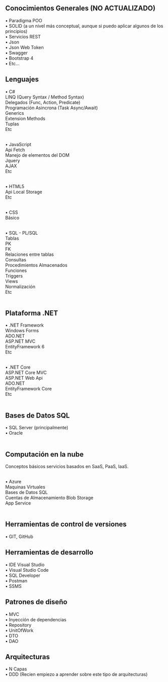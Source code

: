 <h2>Conocimientos Generales (NO ACTUALIZADO)</h2>
• Paradigma POO <br>
• SOLID (a un nivel más conceptual, aunque si puedo aplicar algunos de los principios) <br>
• Servicios REST <br>
• Json <br>
• Json Web Token <br>
• Swagger <br>
• Bootstrap 4 <br>
• Etc... <br>

<h2>Lenguajes</h2>
• C# <br>
LINQ (Query Syntax / Method Syntax) <br>
Delegados (Func, Action, Predicate) <br>
Programación Asincrona (Task Async/Await) <br>
Generics <br>
Extension Methods <br>
Tuplas <br>
Etc <br><br>
	
• JavaScript <br>
Api Fetch <br>
Manejo de elementos del DOM <br>
Jquery <br>
AJAX <br>
Etc <br><br>
	
• HTML5 <br>
Api Local Storage <br>
Etc <br><br>

• CSS <br>
Básico <br><br>

• SQL - PL/SQL <br>
Tablas <br>
PK <br>
FK <br>
Relaciones entre tablas <br>
Consultas <br>
Procedimientos Almacenados <br>
Funciones <br>
Triggers <br>
Views <br>
Normalización <br>
Etc <br><br>

<h2> Plataforma .NET </h2>
• .NET Framework <br>
Windows Forms <br>
ADO.NET <br>
ASP.NET MVC <br>
EntityFramework 6 <br>
Etc <br><br>

• .NET Core <br>
ASP.NET Core MVC <br>
ASP.NET Web Api <br>
ADO.NET <br> 
EntityFramework Core <br>
Etc <br><br>

<h2>Bases de Datos SQL</h2>
• SQL Server (principalmente) <br>
• Oracle <br><br>

<h2>Computación en la nube</h2>
Conceptos básicos servicios basados en SaaS, PaaS, IaaS. <br><br>

• Azure <br>
Maquinas Virtuales <br>
Bases de Datos SQL <br>
Cuentas de Almacenamiento Blob Storage <br>
App Service <br><br>

<h2>Herramientas de control de versiones </h2>
• GIT, GitHub <br>

<h2>Herramientas de desarrollo</h2>
• IDE Visual Studio <br>
• Visual Studio Code <br>
• SQL Developer <br>
• Postman <br>
• SSMS <br>

<h2>Patrones de diseño</h2>
• MVC <br>
• Inyección de dependencias <br>
• Repository <br>
• UnitOfWork <br>
• DTO <br>
• DAO <br>

<h2>Arquitecturas</h2>
• N Capas <br>
• DDD (Recien empiezo a aprender sobre este tipo de arquitecturas) <br>

